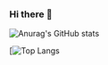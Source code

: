 ### Hi there 👋


![Anurag's GitHub stats](https://github-readme-stats.vercel.app/api?username=eliaDr&show_icons=true&theme=dracula)

[![Top Langs](https://github-readme-stats.vercel.app/api/top-langs/?username=eliaDr&theme=dracula)

